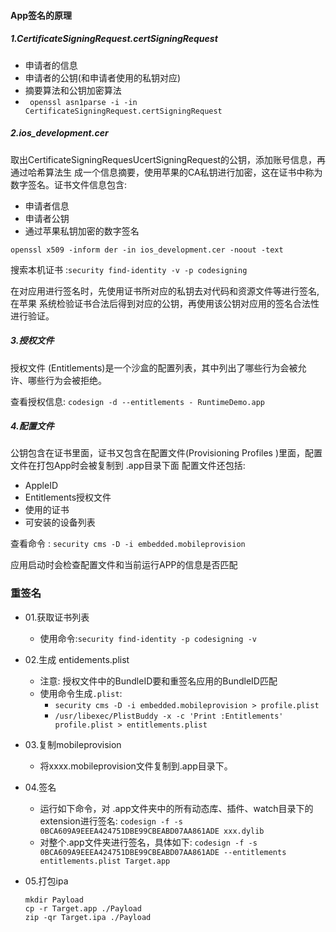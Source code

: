 #### App签名的原理
##### 1.CertificateSigningRequest.certSigningRequest
 - 申请者的信息
 - 申请者的公钥(和申请者使用的私钥对应)
 - 摘要算法和公钥加密算法
 - ` openssl asn1parse -i -in CertificateSigningRequest.certSigningRequest`
 
##### 2.ios_development.cer
取出CertificateSigningRequesUcertSigningRequest的公钥，添加账号信息，再通过哈希算法生 成一个信息摘要，使用苹果的CA私钥进行加密，这在证书中称为数字签名。证书文件信息包含:

- 申请者信息
- 申请者公钥
- 通过苹果私钥加密的数字签名

`openssl x509 -inform der -in ios_development.cer -noout -text`

 搜索本机证书 :`security find-identity -v -p codesigning`
 
 在对应用进行签名时，先使用证书所对应的私钥去对代码和资源文件等进行签名,在苹果 系统检验证书合法后得到对应的公钥，再使用该公钥对应用的签名合法性进行验证。
##### 3.授权文件
授权文件 (Entitlements)是一个沙盒的配置列表，其中列出了哪些行为会被允 许、哪些行为会被拒绝。

查看授权信息:
`codesign -d --entitlements - RuntimeDemo.app`

##### 4.配置文件
公钥包含在证书里面，证书又包含在配置文件(Provisioning Profiles )里面，配置文件在打包App时会被复制到 .app目录下面
配置文件还包括:

- AppleID
- Entitlements授权文件
- 使用的证书
- 可安装的设备列表

查看命令 : `security cms -D -i embedded.mobileprovision`

应用启动时会检查配置文件和当前运行APP的信息是否匹配

### 重签名
- 01.获取证书列表
	 - 使用命令:`security find-identity -p codesigning -v`
- 02.生成 entidements.plist
	- 注意: 授权文件中的BundleID要和重签名应用的BundleID匹配
   - 使用命令生成`.plist`:
    	- `security cms -D -i embedded.mobileprovision > profile.plist`
	   - `/usr/libexec/PlistBuddy -x -c 'Print :Entitlements' profile.plist > entitlements.plist`
  
- 03.复制mobileprovision
	- 将xxxx.mobileprovision文件复制到.app目录下。
- 04.签名
	- 运行如下命令，对 .app文件夹中的所有动态库、插件、watch目录下的extension进行签名:
`codesign -f -s 0BCA609A9EEEA424751DBE99CBEABD07AA861ADE xxx.dylib`
	- 对整个.app文件夹进行签名，具体如下:
`codesign -f -s 0BCA609A9EEEA424751DBE99CBEABD07AA861ADE --entitlements entitlements.plist Target.app`

- 05.打包ipa

	```
	mkdir Payload
	cp -r Target.app ./Payload 
	zip -qr Target.ipa ./Payload
	
	```
	









